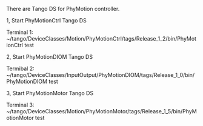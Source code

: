 There are Tango DS for PhyMotion controller.

1, Start PhyMotionCtrl Tango DS

Terminal 1: 
  ~/tango/DeviceClasses/Motion/PhyMotionCtrl/tags/Release_1_2/bin/PhyMotionCtrl test

2, Start PhyMotionDIOM Tango DS

Termibal 2:
  ~/tango/DeviceClasses/InputOutput/PhyMotionDIOM/tags/Release_1_0/bin/PhyMotionDIOM test

3, Start PhyMotionMotor Tango DS

Terminal 3: 
  ~/tango/DeviceClasses/Motion/PhyMotionMotor/tags/Release_1_5/bin/PhyMotionMotor test

